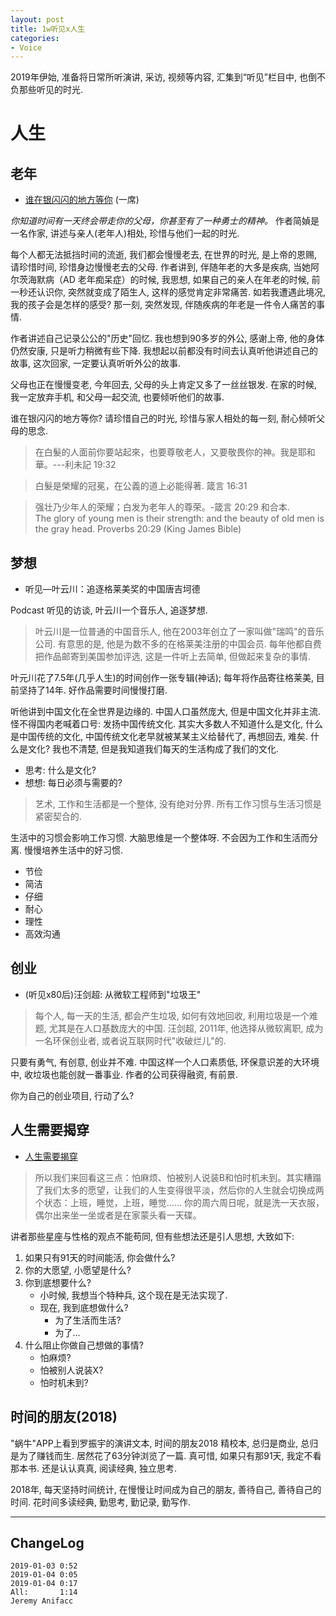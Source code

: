 ```yaml
---
layout: post
title: 1w听见x人生 
categories:
- Voice
---
```

2019年伊始, 准备将日常所听演讲, 采访, 视频等内容, 汇集到“听见”栏目中, 也倒不负那些听见的时光.

# 人生

## 老年

- [谁在银闪闪的地方等你](https://www.yixi.tv/speech/352) (一席)

*你知道时间有一天终会带走你的父母，你甚至有了一种勇士的精神。* 作者简媜是一名作家, 讲述与亲人(老年人)相处, 珍惜与他们一起的时光. 

每个人都无法抵挡时间的流逝, 我们都会慢慢老去, 在世界的时光, 是上帝的恩赐, 请珍惜时间, 珍惜身边慢慢老去的父母. 作者讲到, 伴随年老的大多是疾病, 当她阿尔茨海默病（AD 老年痴呆症）的时候, 我思想, 如果自己的亲人在年老的时候, 前一秒还认识你, 突然就变成了陌生人, 这样的感觉肯定非常痛苦. 如若我遭遇此境况, 我的孩子会是怎样的感受? 那一刻, 突然发现, 伴随疾病的年老是一件令人痛苦的事情. 

作者讲述自己记录公公的"历史"回忆. 我也想到90多岁的外公, 感谢上帝, 他的身体仍然安康, 只是听力稍微有些下降. 我想起以前都没有时间去认真听他讲述自己的故事, 这次回家, 一定要认真听听外公的故事.

父母也正在慢慢变老, 今年回去, 父母的头上肯定又多了一丝丝银发. 在家的时候, 我一定放弃手机, 和父母一起交流, 也要倾听他们的故事.

谁在银闪闪的地方等你? 请珍惜自己的时光, 珍惜与家人相处的每一刻, 耐心倾听父母的思念.

> 在白髮的人面前你要站起來，也要尊敬老人，又要敬畏你的神。我是耶和華。---利未記 19:32

> 白髮是榮耀的冠冕，在公義的道上必能得著. 箴言 16:31

> 强壮乃少年人的荣耀；白发为老年人的尊荣。-箴言 20:29 和合本.   
> The glory of young men is their strength: and the beauty of old men is the gray head. Proverbs 20:29 (King James Bible) 

## 梦想

- 听见—叶云川：追逐格莱美奖的中国唐吉坷德

Podcast 听见的访谈, 叶云川一个音乐人, 追逐梦想.

> 叶云川是一位普通的中国音乐人, 他在2003年创立了一家叫做"瑞鸣"的音乐公司. 有意思的是, 他是为数不多的在格莱美注册的中国会员. 每年他都自费把作品邮寄到美国参加评选, 这是一件听上去简单, 但做起来复杂的事情.

叶元川花了7.5年(几乎人生)的时间创作一张专辑(神话); 每年将作品寄往格莱美, 目前坚持了14年. 好作品需要时间慢慢打磨.

听他讲到中国文化在全世界是边缘的. 中国人口虽然庞大, 但是中国文化并非主流.怪不得国内老喊着口号: 发扬中国传统文化. 其实大多数人不知道什么是文化, 什么是中国传统的文化, 中国传统文化老早就被某某主义给替代了, 再想回去, 难矣. 什么是文化? 我也不清楚, 但是我知道我们每天的生活构成了我们的文化.

- 思考: 什么是文化? 
- 想想: 每日必须与需要的?

> 艺术, 工作和生活都是一个整体, 没有绝对分界. 所有工作习惯与生活习惯是紧密契合的.

生活中的习惯会影响工作习惯. 大脑思维是一个整体呀. 不会因为工作和生活而分离. 慢慢培养生活中的好习惯.

- 节俭
- 简洁
- 仔细
- 耐心
- 理性
- 高效沟通

## 创业

- (听见x80后)汪剑超: 从微软工程师到"垃圾王"

> 每个人, 每一天的生活, 都会产生垃圾, 如何有效地回收, 利用垃圾是一个难题, 尤其是在人口基数庞大的中国. 汪剑超, 2011年, 他选择从微软离职, 成为一名环保创业者, 或者说互联网时代"收破烂儿"的.

只要有勇气, 有创意, 创业并不难. 中国这样一个人口素质低, 环保意识差的大环境中, 收垃圾也能创就一番事业. 作者的公司获得融资, 有前景.

你为自己的创业项目, 行动了么?

## 人生需要揭穿

- [人生需要揭穿](https://www.yixi.tv/speech/84)

> 所以我们来回看这三点：怕麻烦、怕被别人说装B和怕时机未到。其实糟蹋了我们太多的愿望，让我们的人生变得很平淡，然后你的人生就会切换成两个状态：上班，睡觉，上班，睡觉…… 你的周六周日呢，就是洗一天衣服，偶尔出来坐一坐或者是在家蒙头看一天碟。 

讲者那些星座与性格的观点不能苟同, 但有些想法还是引人思想, 大致如下:

1. 如果只有91天的时间能活, 你会做什么?
2. 你的大愿望, 小愿望是什么?
3. 你到底想要什么?
    - 小时候, 我想当个特种兵, 这个现在是无法实现了.
    - 现在, 我到底想做什么?
        - 为了生活而生活?
        - 为了...
4. 什么阻止你做自己想做的事情?
    - 怕麻烦?
    - 怕被别人说装X?
    - 怕时机未到?

## 时间的朋友(2018)

"蜗牛"APP上看到罗振宇的演讲文本, 时间的朋友2018 精校本, 总归是商业, 总归是为了赚钱而生. 居然花了63分钟浏览了一篇. 真可惜, 如果只有那91天, 我定不看那本书. 还是认认真真, 阅读经典, 独立思考. 

2018年, 每天坚持时间统计, 在慢慢让时间成为自己的朋友, 善待自己, 善待自己的时间. 花时间多读经典, 勤思考, 勤记录, 勤写作.

---

## ChangeLog

```
2019-01-03 0:52
2019-01-04 0:05 
2019-01-04 0:17 
All:       1:14
Jeremy Anifacc
```
